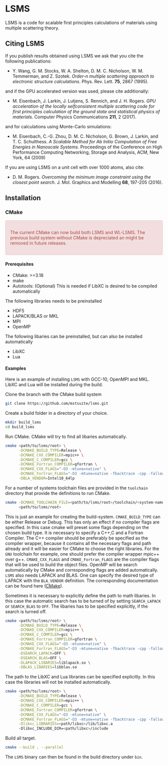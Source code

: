 # LSMS
LSMS is a code for scalable first principles calculations of materials using multiple scattering theory.

## Citing LSMS
If you publish results obtained using LSMS we ask that you cite the following publications:

* Y. Wang, G. M. Stocks, W. A. Shelton, D. M. C. Nicholson, W. M. Temmerman, and Z. Szotek. _Order-n multiple scattering approach to electronic structure calculations_. Phys. Rev. Lett. **75**, 2867 (1995).

and if the GPU accelerated version was used, please cite additionally:

* M. Eisenbach, J. Larkin, J. Lutjens, S. Rennich, and J. H. Rogers. _GPU acceleration of the locally selfconsistent multiple scattering code for first principles calculation of the ground state and statistical physics of materials_. Computer Physics Communications **211**, 2 (2017).

and for calculations using Monte-Carlo simulations:

* M. Eisenbach, C.-G. Zhou, D. M. C. Nicholson, G. Brown, J. Larkin, and T. C. Schulthess. _A Scalable Method for Ab Initio Computation of Free Energies in Nanoscale Systems_. Proceedings of the Conference on High Performance Computing Networking, Storage and Analysis, ACM, New York, 64 (2009)

If you are using LSMS on a unit cell with over 1000 atoms, also cite:

* D. M. Rogers. _Overcoming the minimum image constraint using the closest point search_. J. Mol. Graphics and Modelling **68**, 197-205 (2016).

## Installation

### CMake

<div style="padding: 15px; border: 1px solid transparent; border-color: transparent; margin-bottom: 20px; border-radius: 4px; color: #a94442; background-color: #f2dede; border-color: #ebccd1;">

The current CMake can now build both LSMS and WL-LSMS. The previous build system without CMake is depreciated an might be removed in future releases.

</div>

#### Prerequisites

- CMake: >=3.18
- make
- Autotools: (Optional) This is needed if LibXC is desired to be compiled automatically

The following libraries needs to be preinstalled

- HDF5
- LAPACK/BLAS or MKL
- MPI
- OpenMP

The following libaries can be preinstalled, but can also be installed automatically

- LibXC
- Lua


#### Examples

Here is an example of installing `LSMS` with GCC-10, OpenMPI and MKL. LibXC and Lua will be installed during the build. 

Clone the branch with the CMake build system

```bash
git clone https://github.com/mstsuite/lsms.git
```

Create a build folder in a directory of your choice.

```bash
mkdir build_lsms
cd build_lsms
```

Run CMake. CMake will try to find all libaries automatically.

```bash
cmake <path/to/lsms/root> \
      -DCMAKE_BUILD_TYPE=Release \
      -DCMAKE_CXX_COMPILER=mpic++ \
      -DCMAKE_C_COMPILER=gcc \
      -DCMAKE_Fortran_COMPILER=gfortran \
      -DCMAKE_CXX_FLAGS="-O3 -mtune=native" \
      -DCMAKE_Fortran_FLAGS="-O3 -mtune=native -fbacktrace -cpp -fallow-argument-mismatch" \
      -DBLA_VENDOR=Intel10_64lp
```

For a number of systems toolchain files are provided in the `toolchain` directory that provide the definitions to run CMake.

```bash
cmake -DCMAKE_TOOLCHAIN_FILE=<path/to/lsms/root>/toolchain/<system-name>.cmake \
      <path/to/lsms/root>
```

This is just an example for creating the build-system. `CMAKE_BUILD_TYPE` can be either Release or Debug. This has only an
effect if no compiler flags are specified. In this case cmake will preset some flags depending on the chosen 
build type. It is necessary to specify a C++,C and a Fortran Compiler. The C++ compiler should be preferably be specified
as the compiler wrapper, because it contains all the necessary flags and path already and it will be easier for CMake to choose the right
libraries. For the  `GNU` toolchain for example, one should prefer the compiler wrapper mpic++ over g++.
`CMAKE_CXX_FLAGS` and `CMAKE_Fortran_FLAGS` are the compiler flags that will be used to build the object files. 
OpenMP will be search automatically by CMake and corresponding flags are added automatically.
`LSMS` also needs LAPACK and BLAS. One can specify the desired type of LAPACK with the `BLA_VENDOR` definition. 
The corresponding documentation can be found here ([CMake](https://cmake.org/cmake/help/v3.18/module/FindLAPACK.html)).

Sometimes it is necessary to explicitly define the path to math libaries. In this case the automatic search has
to be turned of by setting `SEARCH_LAPACK` or `SEARCH_BLAS` to `OFF`. The libaries has to be specified explicitly, if 
the search is turned off.

```bash
cmake <path/to/lsms/root> \
      -DCMAKE_BUILD_TYPE=Release \
      -DCMAKE_CXX_COMPILER=mpic++ \
      -DCMAKE_C_COMPILER=gcc \
      -DCMAKE_Fortran_COMPILER=gfortran \
      -DCMAKE_CXX_FLAGS="-O3 -mtune=native" \
      -DCMAKE_Fortran_FLAGS="-O3 -mtune=native -fbacktrace -cpp -fallow-argument-mismatch" \
      -DSEARCH_LAPACK=OFF \
      -DSEARCH_BLAS=OFF \
      -DLAPACK_LIBARIES=liblapack.so \
      -DBLAS_LIBARIES=libblas.so
```

The path to the LibXC and Lua libraries can be specified explicitly. In this case the libraries will not be installed
automatically.

```bash
cmake <path/to/lsms/root> \
      -DCMAKE_BUILD_TYPE=Release \
      -DCMAKE_CXX_COMPILER=mpic++ \
      -DCMAKE_C_COMPILER=gcc \
      -DCMAKE_Fortran_COMPILER=gfortran \
      -DCMAKE_CXX_FLAGS="-O3 -mtune=native" \
      -DCMAKE_Fortran_FLAGS="-O3 -mtune=native -fbacktrace -cpp -fallow-argument-mismatch" \
      -Dlibxc_LIBRARIES=<path/libxc>/lib/libxc.a
      -Dlibxc_INCLUDE_DIR=<path/libxc>/include
```

Build all target.

```bash
cmake --build . --parallel
```

The `LSMS` binary can then be found in the build directory under ```bin```.
